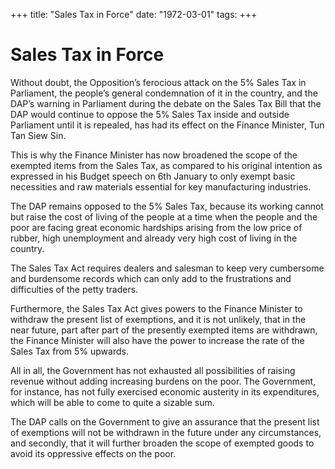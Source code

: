 +++ 
title: "Sales Tax in Force"
date: "1972-03-01"
tags:
+++

# Sales Tax in Force

Without doubt, the Opposition’s ferocious attack on the 5% Sales Tax in Parliament, the people’s general condemnation of it in the country, and the DAP’s warning in Parliament during the debate on the Sales Tax Bill that the DAP would continue to oppose the 5% Sales Tax inside and outside Parliament until it is repealed, has had its effect on the Finance Minister, Tun Tan Siew Sin.

This is why the Finance Minister has now broadened the scope of the exempted items from the Sales Tax, as compared to his original intention as expressed in his Budget speech on 6th January to only exempt basic necessities and raw materials essential for key manufacturing industries.</u>

The DAP remains opposed to the 5% Sales Tax, because its working cannot but raise the cost of living of the people at a time when the people and the poor are facing great economic hardships arising from the low price of rubber, high unemployment and already very high cost of living in the country.

The Sales Tax Act requires dealers and salesman to keep very cumbersome and burdensome records which can only add to the frustrations and difficulties of the petty traders.

Furthermore, the Sales Tax Act gives powers to the Finance Minister to withdraw the present list of exemptions, and it is not unlikely, that in the near future, part after part of the presently exempted items are withdrawn, the Finance Minister will also have the power to increase the rate of the Sales Tax from 5% upwards.

All in all, the Government has not exhausted all possibilities of raising revenue without adding increasing burdens on the poor. The Government, for instance, has not fully exercised economic austerity in its expenditures, which will be able to come to quite a sizable sum.

The DAP calls on the Government to give an assurance that the present list of exemptions will not be withdrawn in the future under any circumstances, and secondly, that it will further broaden the scope of exempted goods to avoid its oppressive effects on the poor.

 
